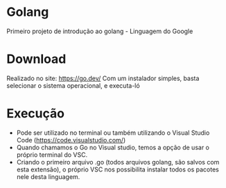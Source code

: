 # Golang
Primeiro projeto de introdução ao golang - Linguagem  do Google

#  Download
Realizado no site: https://go.dev/ 
Com um instalador simples, basta selecionar o  sistema operacional, e executa-ló

#  Execução
- Pode ser utilizado no terminal ou também utilizando o Visual  Studio Code (https://code.visualstudio.com/)
- Quando chamamos o Go no Visual studio, temos a opção de usar o próprio terminal do VSC.
- Criando o primeiro arquivo .go (todos arquivos golang, são salvos com esta extensão), o próprio VSC nos possibilita instalar todos os pacotes nele desta linguagem.

